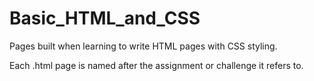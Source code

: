 # Basic_HTML_and_CSS
Pages built when learning to write HTML pages with CSS styling.

Each .html page is named after the assignment or challenge it refers to.
